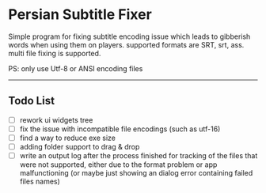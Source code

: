 # Persian Subtitle Fixer

Simple program for fixing subtitle encoding issue which leads to gibberish words when using them on players. 
supported formats are SRT, srt, ass. multi file fixing is supported.  

PS: only use Utf-8 or ANSI encoding files

---
## Todo List
- [ ] rework ui widgets tree
- [ ] fix the issue with incompatible file encodings (such as utf-16)
- [ ] find a way to reduce exe size
- [ ] adding folder support to drag & drop
- [ ] write an output log after the process finished for tracking of the files that were not supported, either due to the format problem or app malfunctioning (or maybe just showing an dialog error containing failed files names)
